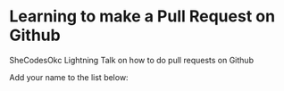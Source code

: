 # Learning to make a Pull Request on Github
SheCodesOkc Lightning Talk on how to do pull requests on Github


Add your name to the list below:
